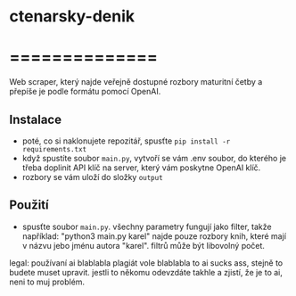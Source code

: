 # ctenarsky-denik
# ==============

Web scraper, který najde veřejně dostupné rozbory maturitní četby a přepíše je podle formátu pomocí OpenAI.

## Instalace
- poté, co si naklonujete repozitář, spusťte `pip install -r requirements.txt`
- když spustíte soubor `main.py`, vytvoří se vám .env soubor, do kterého je třeba doplinit API klíč na server, který vám poskytne OpenAI klíč.
- rozbory se vám uloží do složky `output`

## Použití
- spusťte soubor `main.py`. všechny parametry fungují jako filter, takže například: "python3 main.py karel" najde pouze rozbory knih, které mají v názvu jebo jménu autora "karel". filtrů může být libovolný počet.

legal:
používaní ai blablabla plagiát vole blablabla
to ai sucks ass, stejně to budete muset upravit. jestli to někomu odevzdáte takhle a zjistí, že je to ai, neni to muj problém.